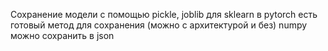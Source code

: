 Сохранение модели с помощью pickle, joblib для sklearn
в pytorch есть готовый метод для сохранения (можно с архитектурой и без)
numpy можно сохранить в json